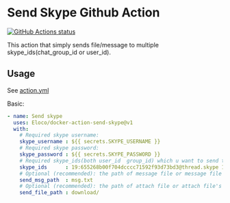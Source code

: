 # Send Skype Github Action

<p align="left">
  <a href="https://github.com/Eloco/docker-action-send-skype"><img alt="GitHub Actions status" src="https://github.com/actions/setup-dotnet/workflows/Main%20workflow/badge.svg"></a>
</p>

This action that simply sends file/message to multiple skype_ids(chat_group_id or user_id).

## Usage

See [action.yml](action.yml)

Basic:
```yaml
- name: Send skype
  uses: Eloco/docker-action-send-skype@v1
  with:
    # Required skype username:
    skype_username : ${{ secrets.SKYPE_USERNAME }}
    # Required skype password:
    skype_password : ${{ secrets.SKYPE_PASSWORD }}
    # Required skype_ids(both user_id  group_id) which u want to send to [also support multiple id which connect by space]
    skype_ids      : 19:655268b00f704dcccc71592f93d73bd3@thread.skype 19:06edc5b67f4a4888a7bfdff034918978@thread.skype
    # Optional (recommended): the path of message file or message file's folder 
    send_msg_path  : msg.txt
    # Optional (recommended): the path of attach file or attach file's folder 
    send_file_path : download/
```
